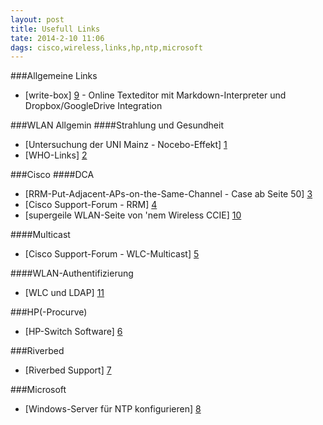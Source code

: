 ```yaml
---
layout: post
title: Usefull Links
tate: 2014-2-10 11:06   
dags: cisco,wireless,links,hp,ntp,microsoft
---
```


###Allgemeine Links
- [write-box] [9] - Online Texteditor mit Markdown-Interpreter und Dropbox/GoogleDrive Integration

###WLAN Allgemin
####Strahlung und Gesundheit
- [Untersuchung der UNI Mainz - Nocebo-Effekt] [1]
- [WHO-Links] [2]


###Cisco
####DCA
- [RRM-Put-Adjacent-APs-on-the-Same-Channel - Case ab Seite 50] [3]
- [Cisco Support-Forum - RRM] [4]
- [supergeile WLAN-Seite von 'nem Wireless CCIE] [10]

####Multicast
- [Cisco Support-Forum - WLC-Multicast] [5]

####WLAN-Authentifizierung
- [WLC und LDAP] [11]

###HP(-Procurve)
- [HP-Switch Software] [6]

###Riverbed
- [Riverbed Support] [7]

###Microsoft
- [Windows-Server für NTP konfigurieren] [8]




[1]: http://www.uni-mainz.de/presse/56071.php
[2]: http://www.who.int/peh-emf/publications/factsheets/en/index.html
[3]: http://de.scribd.com/doc/59972132/38/RRM-Put-Adjacent-APs-on-the-Same-Channel
[4]: https://supportforums.cisco.com/thread/2190297
[5]: https://supportforums.cisco.com/docs/DOC-32337
[6]: http://pro-networking-h17007.external.hp.com/us/en/support/converter/index.aspx
[7]: http://support.riverbed.com/
[8]: http://yadhutony.blogspot.de/2012/10/ntp-time-server-configuration-in.html?m=1
[9]: https://write-box.appspot.com/
[10]: http://mrncciew.com/
[11]: https://supportforums.cisco.com/docs/DOC-25344